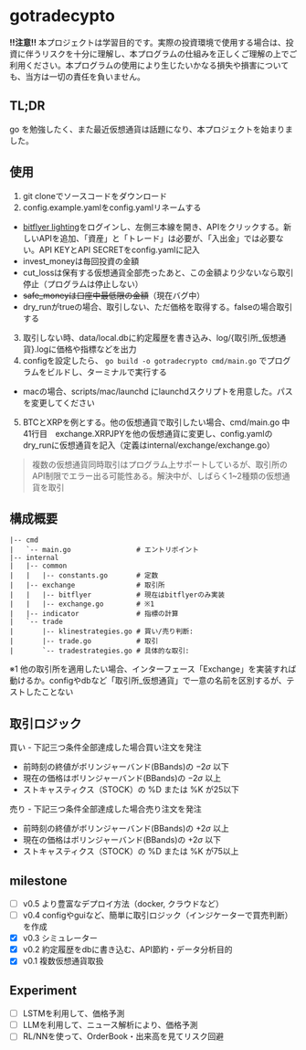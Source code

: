 # gotradecypto

**!!注意!!** 本プロジェクトは学習目的です。実際の投資環境で使用する場合は、投資に伴うリスクを十分に理解し、本プログラムの仕組みを正しくご理解の上でご利用ください。本プログラムの使用により生じたいかなる損失や損害についても、当方は一切の責任を負いません。

## TL;DR
go を勉強したく、また最近仮想通貨は話題になり、本プロジェクトを始まりました。

## 使用
1. git cloneでソースコードをダウンロード
2. config.example.yamlをconfig.yamlリネームする
  - [bitflyer lighting](https://lightning.bitflyer.com/)をログインし、左側三本線を開き、APIをクリックする。新しいAPIを追加、「資産」と「トレード」は必要が、「入出金」では必要ない。API KEYとAPI SECRETをconfig.yamlに記入
  - invest_moneyは毎回投資の金額
  - cut_lossは保有する仮想通貨全部売ったあと、この金額より少ないなら取引停止（プログラムは停止しない）
  - ~~safe_moneyは口座中最低限の金額~~（現在バグ中）
  - dry_runがtrueの場合、取引しない、ただ価格を取得する。falseの場合取引する
3. 取引しない時、data/local.dbに約定履歴を書き込み、log/{取引所_仮想通貨}.logに価格や指標などを出力
4. configを設定したら、 `go build -o gotradecrypto cmd/main.go` でプログラムをビルドし、ターミナルで実行する
  - macの場合、scripts/mac/launchd にlaunchdスクリプトを用意した。パスを変更してください
5. BTCとXRPを例とする。他の仮想通貨で取引したい場合、cmd/main.go 中41行目　exchange.XRPJPYを他の仮想通貨に変更し、config.yamlのdry_runに仮想通貨を記入（定義はinternal/exchange/exchange.go）

> 複数の仮想通貨同時取引はプログラム上サポートしているが、取引所のAPI制限でエラー出る可能性ある。解決中が、しばらく1~2種類の仮想通貨を取引


## 構成概要

```
|-- cmd
|   `-- main.go                # エントリポイント
|-- internal
|   |-- common
|   |   |-- constants.go       # 定数
|   |-- exchange               # 取引所
|   |   |-- bitflyer           # 現在はbitflyerのみ実装
|   |   |-- exchange.go        # ※1
|   |-- indicator              # 指標の計算
|   `-- trade
|       |-- klinestrategies.go # 買い/売り判断:
|       |-- trade.go           # 取引 
|       `-- tradestrategies.go # 具体的な取引:
```

※1 他の取引所を適用したい場合、インターフェース「Exchange」を実装すれば動けるか。configやdbなど「取引所_仮想通貨」で一意の名前を区別するが、テストしたことない


## 取引ロジック
買い - 下記三つ条件全部達成した場合買い注文を発注

- 前時刻の終値がボリンジャーバンド(BBands)の $-2\sigma$ 以下
- 現在の価格はボリンジャーバンド(BBands)の $-2\sigma$ 以上
- ストキャスティクス（STOCK）の %D または %K が25以下

売り - 下記三つ条件全部達成した場合売り注文を発注

- 前時刻の終値がボリンジャーバンド(BBands)の $+2\sigma$ 以上
- 現在の価格はボリンジャーバンド(BBands)の $+2\sigma$ 以下
- ストキャスティクス（STOCK）の %D または %K が75以上

## milestone
- [ ] v0.5 より豊富なデプロイ方法（docker, クラウドなど）
- [ ] v0.4 configやguiなど、簡単に取引ロジック（インジケーターで買売判断）を作成
- [x] v0.3 シミュレーター
- [x] v0.2 約定履歴をdbに書き込む、API節約・データ分析目的
- [x] v0.1 複数仮想通貨取扱

## Experiment
- [ ] LSTMを利用して、価格予測 
- [ ] LLMを利用して、ニュース解析により、価格予測
- [ ] RL/NNを使って、OrderBook・出来高を見てリスク回避